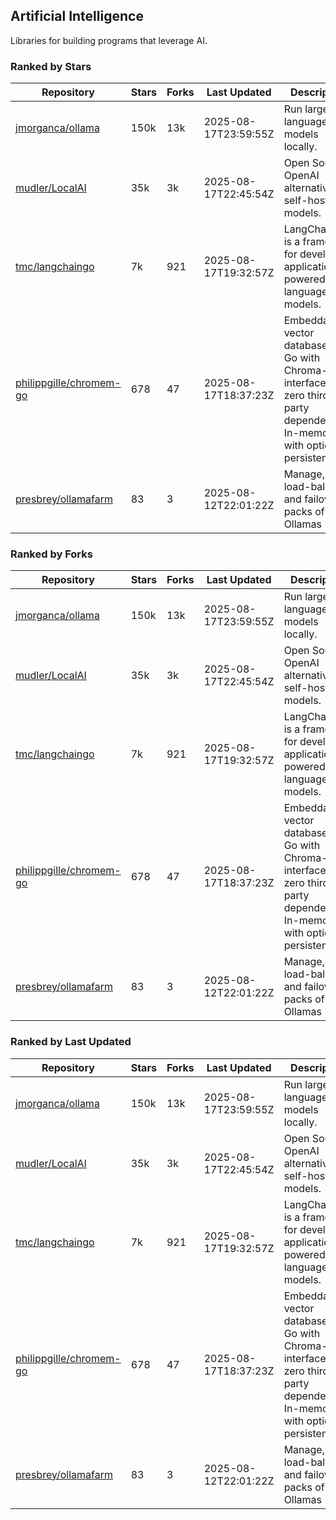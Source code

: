 ## Artificial Intelligence

Libraries for building programs that leverage AI.

### Ranked by Stars

| Repository | Stars | Forks | Last Updated | Description | 
|------------|-------|-------|--------------|-------------|
| [jmorganca/ollama](https://github.com/jmorganca/ollama) | 150k | 13k | 2025-08-17T23:59:55Z |  Run large language models locally. |
| [mudler/LocalAI](https://github.com/mudler/LocalAI) | 35k | 3k | 2025-08-17T22:45:54Z |  Open Source OpenAI alternative, self-host AI models. |
| [tmc/langchaingo](https://github.com/tmc/langchaingo) | 7k | 921 | 2025-08-17T19:32:57Z |  LangChainGo is a framework for developing applications powered by language models. |
| [philippgille/chromem-go](https://github.com/philippgille/chromem-go) | 678 | 47 | 2025-08-17T18:37:23Z |  Embeddable vector database for Go with Chroma-like interface and zero third-party dependencies. In-memory with optional persistence. |
| [presbrey/ollamafarm](https://github.com/presbrey/ollamafarm) | 83 | 3 | 2025-08-12T22:01:22Z |  Manage, load-balance, and failover packs of Ollamas |

### Ranked by Forks

| Repository | Stars | Forks | Last Updated | Description | 
|------------|-------|-------|--------------|-------------|
| [jmorganca/ollama](https://github.com/jmorganca/ollama) | 150k | 13k | 2025-08-17T23:59:55Z |  Run large language models locally. |
| [mudler/LocalAI](https://github.com/mudler/LocalAI) | 35k | 3k | 2025-08-17T22:45:54Z |  Open Source OpenAI alternative, self-host AI models. |
| [tmc/langchaingo](https://github.com/tmc/langchaingo) | 7k | 921 | 2025-08-17T19:32:57Z |  LangChainGo is a framework for developing applications powered by language models. |
| [philippgille/chromem-go](https://github.com/philippgille/chromem-go) | 678 | 47 | 2025-08-17T18:37:23Z |  Embeddable vector database for Go with Chroma-like interface and zero third-party dependencies. In-memory with optional persistence. |
| [presbrey/ollamafarm](https://github.com/presbrey/ollamafarm) | 83 | 3 | 2025-08-12T22:01:22Z |  Manage, load-balance, and failover packs of Ollamas |

### Ranked by Last Updated

| Repository | Stars | Forks | Last Updated | Description | 
|------------|-------|-------|--------------|-------------|
| [jmorganca/ollama](https://github.com/jmorganca/ollama) | 150k | 13k | 2025-08-17T23:59:55Z |  Run large language models locally. |
| [mudler/LocalAI](https://github.com/mudler/LocalAI) | 35k | 3k | 2025-08-17T22:45:54Z |  Open Source OpenAI alternative, self-host AI models. |
| [tmc/langchaingo](https://github.com/tmc/langchaingo) | 7k | 921 | 2025-08-17T19:32:57Z |  LangChainGo is a framework for developing applications powered by language models. |
| [philippgille/chromem-go](https://github.com/philippgille/chromem-go) | 678 | 47 | 2025-08-17T18:37:23Z |  Embeddable vector database for Go with Chroma-like interface and zero third-party dependencies. In-memory with optional persistence. |
| [presbrey/ollamafarm](https://github.com/presbrey/ollamafarm) | 83 | 3 | 2025-08-12T22:01:22Z |  Manage, load-balance, and failover packs of Ollamas |

